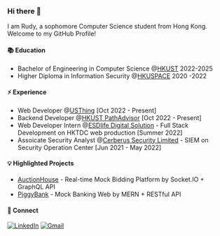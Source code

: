 ### Hi there 👋

I am Rudy, a sophomore Computer Science student from Hong Kong. Welcome to my GitHub Profile!

#### 📚 Education
* Bachelor of Engineering in Computer Science @[HKUST](https://hkust.edu.hk/) 2022-2025
* Higher Diploma in Information Security @[HKUSPACE](https://hkuspace.hku.hk/) 2020 -2022

#### ⚡ Experience
* Web Developer @[USThing](https://usthing.xyz/) [Oct 2022 - Present]
* Backend Developer @[HKUST PathAdvisor](https://pathadvisor.ust.hk/) [Oct 2022 - Present]
* Web Developer Intern @[ESDlife Digital Solution](https://ds.esdlife.com/) - Full Stack Development on HKTDC web production [Summer 2022]
* Assoicate Security Analyst @[Cerberus Security Limited](https://www.cerberusoc.com/) - SIEM on Security Operation Center [Jun 2021 - May 2022]

#### 💡 Highlighted Projects
* [AuctionHouse](https://auctionhouse-web.netlify.app/) - Real-time Mock Bidding Platform by Socket.IO + GraphQL API
* [PiggyBank](https://piggybank-web.netlify.app/) - Mock Banking Web by MERN + RESTful API

#### 👥 Connect
[![LinkedIn](https://img.shields.io/badge/linkedin-%230077B5.svg?style=for-the-badge&logo=linkedin&logoColor=white)](https://www.linkedin.com/in/rudyyen/)
[![Gmail](https://img.shields.io/badge/Gmail-D14836?style=for-the-badge&logo=gmail&logoColor=white)](mailto:rudyyen.work@gmail.com)

<!--
#### 🎯 Portfolio
Check out my portfolio website [here]().
--!>





